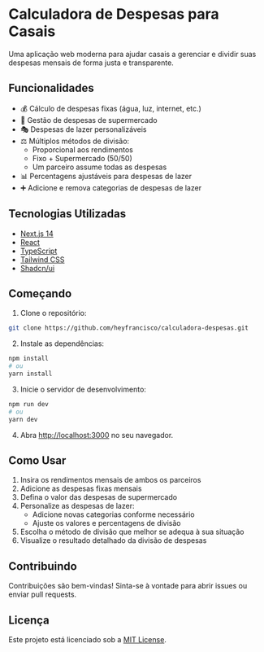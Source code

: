 # Calculadora de Despesas para Casais

Uma aplicação web moderna para ajudar casais a gerenciar e dividir suas despesas mensais de forma justa e transparente.

## Funcionalidades

- 💰 Cálculo de despesas fixas (água, luz, internet, etc.)
- 🛒 Gestão de despesas de supermercado
- 🎭 Despesas de lazer personalizáveis
- ⚖️ Múltiplos métodos de divisão:
  - Proporcional aos rendimentos
  - Fixo + Supermercado (50/50)
  - Um parceiro assume todas as despesas
- 📊 Percentagens ajustáveis para despesas de lazer
- ➕ Adicione e remova categorias de despesas de lazer

## Tecnologias Utilizadas

- [Next.js 14](https://nextjs.org/)
- [React](https://reactjs.org/)
- [TypeScript](https://www.typescriptlang.org/)
- [Tailwind CSS](https://tailwindcss.com/)
- [Shadcn/ui](https://ui.shadcn.com/)

## Começando

1. Clone o repositório:
```bash
git clone https://github.com/heyfrancisco/calculadora-despesas.git
```

2. Instale as dependências:
```bash
npm install
# ou
yarn install
```

3. Inicie o servidor de desenvolvimento:
```bash
npm run dev
# ou
yarn dev
```

4. Abra [http://localhost:3000](http://localhost:3000) no seu navegador.

## Como Usar

1. Insira os rendimentos mensais de ambos os parceiros
2. Adicione as despesas fixas mensais
3. Defina o valor das despesas de supermercado
4. Personalize as despesas de lazer:
   - Adicione novas categorias conforme necessário
   - Ajuste os valores e percentagens de divisão
5. Escolha o método de divisão que melhor se adequa à sua situação
6. Visualize o resultado detalhado da divisão de despesas

## Contribuindo

Contribuições são bem-vindas! Sinta-se à vontade para abrir issues ou enviar pull requests.

## Licença

Este projeto está licenciado sob a [MIT License](LICENSE).
